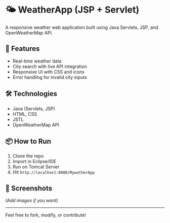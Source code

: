 # 🌤 WeatherApp (JSP + Servlet)

A responsive weather web application built using Java Servlets, JSP, and OpenWeatherMap API.

## 🚀 Features
- Real-time weather data
- City search with live API integration
- Responsive UI with CSS and icons
- Error handling for invalid city inputs

## 🛠 Technologies
- Java (Servlets, JSP)
- HTML, CSS
- JSTL
- OpenWeatherMap API

## 📦 How to Run
1. Clone the repo
2. Import in Eclipse/IDE
3. Run on Tomcat Server
4. Hit `http://localhost:8080/MywatherApp`

## 📸 Screenshots
*(Add images if you want)*

---

Feel free to fork, modify, or contribute!

